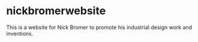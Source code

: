 # nickbromerwebsite
This is a website for Nick Bromer to promote his industrial design work and inventions. 

